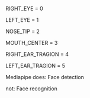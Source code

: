   RIGHT_EYE = 0
  
  LEFT_EYE = 1

  NOSE_TIP = 2

  MOUTH_CENTER = 3

  RIGHT_EAR_TRAGION = 4

  LEFT_EAR_TRAGION = 5
  
Mediapipe does:
Face detection

not:
Face recognition

